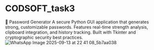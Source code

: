 # CODSOFT_task3
🔐 Password Generator  A secure Python GUI application that generates strong, customizable passwords. Features real-time strength analysis, clipboard integration, and history tracking. Built with Tkinter and cryptographic security best practices.
![WhatsApp Image 2025-09-13 at 22 41 08_5b7aa038](https://github.com/user-attachments/assets/eb20b4df-cc7e-43a7-8c78-10123cee8787)
